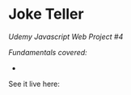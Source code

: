 # Joke Teller

*Udemy Javascript Web Project #4*  

*Fundamentals covered:*

-  

See it live here:  
